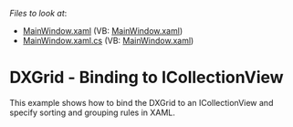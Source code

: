 <!-- default file list -->
*Files to look at*:

* [MainWindow.xaml](./CS/DXGrid_Binding_to_ICollectionView/MainWindow.xaml) (VB: [MainWindow.xaml](./VB/DXGrid_Binding_to_ICollectionView/MainWindow.xaml))
* [MainWindow.xaml.cs](./CS/DXGrid_Binding_to_ICollectionView/MainWindow.xaml.cs) (VB: [MainWindow.xaml](./VB/DXGrid_Binding_to_ICollectionView/MainWindow.xaml))
<!-- default file list end -->
# DXGrid - Binding to ICollectionView


<p>This example shows how to bind the DXGrid to an ICollectionView and specify sorting and grouping rules in XAML.</p>

<br/>


